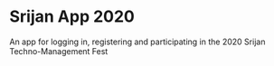 # Srijan App 2020 

An app for logging in, registering and participating in the 2020 Srijan Techno-Management Fest

